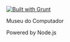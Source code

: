 [![Built with Grunt](https://cdn.gruntjs.com/builtwith.png)](http://gruntjs.com/)

Museu do Computador

Powered by Node.js
